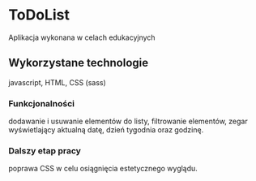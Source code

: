 # ToDoList
Aplikacja wykonana w celach edukacyjnych
## Wykorzystane technologie
javascript, HTML, CSS (sass)
### Funkcjonalności
dodawanie i usuwanie elementów do listy,
filtrowanie elementów,
zegar wyświetlający aktualną datę, dzień tygodnia oraz godzinę.
### Dalszy etap pracy
poprawa CSS w celu osiągnięcia estetycznego wyglądu.
